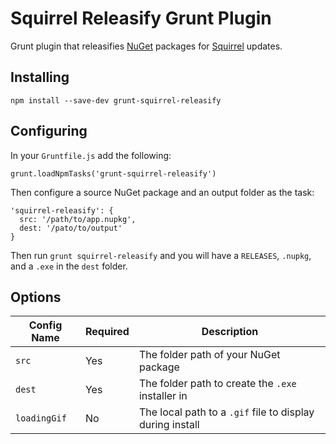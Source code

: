 # Squirrel Releasify Grunt Plugin

Grunt plugin that releasifies [NuGet](https://www.nuget.org/) packages for [Squirrel](https://github.com/Squirrel/Squirrel.Windows) updates.

## Installing

```
npm install --save-dev grunt-squirrel-releasify
```

## Configuring

In your `Gruntfile.js` add the following:

```
grunt.loadNpmTasks('grunt-squirrel-releasify')
```

Then configure a source NuGet package and an output folder as the task:

```
'squirrel-releasify': {
  src: '/path/to/app.nupkg',
  dest: '/pato/to/output'
}
```

Then run `grunt squirrel-releasify` and you will have a `RELEASES`, `.nupkg`, and a `.exe` in the `dest` folder.

## Options

| Config Name     | Required | Description |
| --------------- | -------- | ----------- |
| `src`           | Yes      | The folder path of your NuGet package |
| `dest`          | Yes      | The folder path to create the `.exe` installer in |
| `loadingGif`    | No       | The local path to a `.gif` file to display during install |
